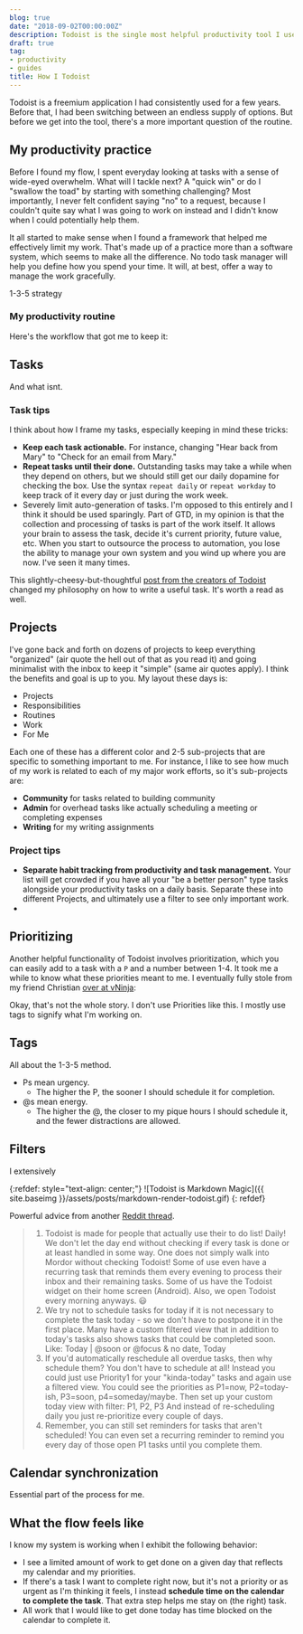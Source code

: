 ```yaml
---
blog: true
date: "2018-09-02T00:00:00Z"
description: Todoist is the single most helpful productivity tool I use.
draft: true
tag:
- productivity
- guides
title: How I Todoist
---
```


Todoist is a freemium application I had consistently used for a few years. Before that, I had been switching between an endless supply of options. But before we get into the tool, there's a more important question of the routine.

## My productivity practice

Before I found my flow, I spent everyday looking at tasks with a sense of wide-eyed overwhelm. What will I tackle next? A "quick win" or do I "swallow the toad" by starting with something challenging? Most importantly, I never felt confident saying "no" to a request, because I couldn't quite say what I was going to work on instead and I didn't know when I could potentially help them.

It all started to make sense when I found a framework that helped me effectively limit my work. That's made up of a practice more than a software system, which seems to make all the difference. No todo task manager will help you define how you spend your time. It will, at best, offer a way to manage the work gracefully.  

1-3-5 strategy 

### My productivity routine



Here's the workflow that got me to keep it:

## Tasks

And what isnt. 

### Task tips

I think about how I frame my tasks, especially keeping in mind these tricks:

- **Keep each task actionable.** For instance, changing "Hear back from Mary" to "Check for an email from Mary."
- **Repeat tasks until their done.** Outstanding tasks may take a while when they depend on others, but we should still get our daily dopamine for checking the box. Use the syntax `repeat daily` or `repeat workday` to keep track of it every day or just during the work week.
- Severely limit auto-generation of tasks. I'm opposed to this entirely and I think it should be used sparingly. Part of GTD, in my opinion is that the collection and processing of tasks is part of the work itself. It allows your brain to assess the task, decide it's current priority, future value, etc. When you start to outsource the process to automation, you lose the ability to manage your own system and you wind up where you are now. I've seen it many times.

This slightly-cheesy-but-thoughtful [post from the creators of Todoist](https://blog.doist.com/the-life-changing-magic-of-tidying-up-your-todoist-8413b3e06473) changed my philosophy on how to write a useful task. It's worth a read as well.

## Projects

I've gone back and forth on dozens of projects to keep everything "organized" (air quote the hell out of that as you read it) and going minimalist with the inbox to keep it "simple" (same air quotes apply). I think the benefits and goal is up to you. My layout these days is: 

- Projects
- Responsibilities
- Routines
- Work
- For Me

Each one of these has a different color and 2-5 sub-projects that are specific to something important to me. For instance, I like to see how much of my work is related to each of my major work efforts, so it's sub-projects are:

- **Community** for tasks related to building community
- **Admin** for overhead tasks like actually scheduling a meeting or completing expenses
- **Writing** for my writing assignments

### Project tips 


- **Separate habit tracking from productivity and task management.** Your list will get crowded if you have all your "be a better person" type tasks alongside your productivity tasks on a daily basis. Separate these into different Projects, and ultimately use a filter to see only important work. 
- 


## Prioritizing 


Another helpful functionality of Todoist involves prioritization, which you can easily add to a task with a `P` and a number between 1-4. It took me a while to know what these priorities meant to me. I eventually fully stole from my friend Christian [over at vNinja](https://vninja.net/workflow/how-i-use-todoist/):

Okay, that's not the whole story. I don't use Priorities like this. I mostly use tags to signify what I'm working on.

## Tags

All about the 1-3-5 method. 

* Ps mean urgency. 
    * The higher the P, the sooner I should schedule it for completion.
* @s mean energy.
    * The higher the @, the closer to my pique hours I should schedule it, and the fewer distractions are allowed.

## Filters

I extensively 

{:refdef: style="text-align: center;"}
![Todoist is Markdown Magic]({{ site.baseimg }}/assets/posts/markdown-render-todoist.gif)
{: refdef}


Powerful advice from another [Reddit thread](https://www.reddit.com/r/todoist/comments/a4vn2i/automatically_reschedule_overdue_to_today/). 

> 1. Todoist is made for people that actually use their to do list! Daily! We don't let the day end without checking if every task is done or at least handled in some way. One does not simply walk into Mordor without checking Todoist! Some of use even have a recurring task that reminds them every evening to process their inbox and their remaining tasks. Some of us have the Todoist widget on their home screen (Android). Also, we open Todoist every morning anyways. 😃
> 2. We try not to schedule tasks for today if it is not necessary to complete the task today - so we don't have to postpone it in the first place. Many have a custom filtered view that in addition to today's tasks also shows tasks that could be completed soon. Like: Today | @soon or @focus & no date, Today
> 3. If you'd automatically reschedule all overdue tasks, then why schedule them? You don't have to schedule at all! Instead you could just use Priority1 for your "kinda-today" tasks and again use a filtered view. You could see the priorities as P1=now, P2=today-ish, P3=soon, p4=someday/maybe. Then set up your custom today view with filter: P1, P2, P3 And instead of re-scheduling daily you just re-prioritize every couple of days.
> 4. Remember, you can still set reminders for tasks that aren't scheduled! You can even set a recurring reminder to remind you every day of those open P1 tasks until you complete them.

## Calendar synchronization

Essential part of the process for me. 

## What the flow feels like 

I know my system is working when I exhibit the following behavior: 

- I see a limited amount of work to get done on a given day that reflects my calendar and my priorities. 
- If there's a task I want to complete right now, but it's not a priority or as urgent as I'm thinking it feels, I instead **schedule time on the calendar to complete the task**. That extra step helps me stay on (the right) task.
- All work that I would like to get done today has time blocked on the calendar to complete it. 